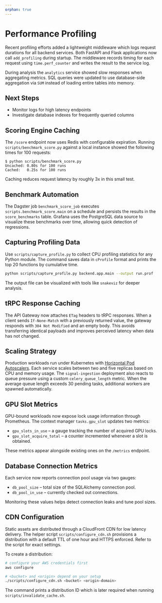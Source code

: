 ```yaml
---
orphan: true
---
```


# Performance Profiling

Recent profiling efforts added a lightweight middleware which logs request durations for all backend services. Both FastAPI and Flask applications now call `add_profiling` during startup. The middleware records timing for each request using `time.perf_counter` and writes the result to the service log.

During analysis the `analytics` service showed slow responses when aggregating metrics. SQL queries were updated to use database-side aggregation via `SUM` instead of loading entire tables into memory.

## Next Steps
- Monitor logs for high latency endpoints
- Investigate database indexes for frequently queried columns

## Scoring Engine Caching

The ``/score`` endpoint now uses Redis with configurable expiration.
Running ``scripts/benchmark_score.py`` against a local instance showed the
following times for 100 requests:

```
$ python scripts/benchmark_score.py
Uncached: 0.80s for 100 runs
Cached:   0.25s for 100 runs
```

Caching reduces request latency by roughly 3x in this small test.

## Benchmark Automation

The Dagster job `benchmark_score_job` executes
`scripts.benchmark_score.main` on a schedule and persists the results in the
`score_benchmarks` table. Grafana uses the PostgreSQL data source to visualize
these benchmarks over time, allowing quick detection of regressions.

## Capturing Profiling Data

Use ``scripts/capture_profile.py`` to collect CPU profiling statistics for any
Python module. The command saves data in ``cProfile`` format and prints the
top 20 functions by cumulative time.

```bash
python scripts/capture_profile.py backend.app.main --output run.prof
```
The output file can be visualized with tools like ``snakeviz`` for deeper
analysis.

## tRPC Response Caching

The API Gateway now attaches ``ETag`` headers to tRPC responses. When a client
sends ``If-None-Match`` with a previously returned value, the gateway responds
with ``304 Not Modified`` and an empty body. This avoids transferring identical
payloads and improves perceived latency when data has not changed.

## Scaling Strategy

Production workloads run under Kubernetes with [Horizontal Pod Autoscalers](https://kubernetes.io/docs/tasks/run-application/horizontal-pod-autoscale/).
Each service scales between two and five replicas based on CPU and memory usage.
The `signal-ingestion` deployment also reacts to queue pressure using a custom
`celery_queue_length` metric.  When the average queue length exceeds 30 pending
tasks, additional workers are spawned automatically.

## GPU Slot Metrics

GPU-bound workloads now expose lock usage information through Prometheus.
The context manager `tasks.gpu_slot` updates two metrics:

- ``gpu_slots_in_use`` – a gauge tracking the number of acquired GPU locks.
- ``gpu_slot_acquire_total`` – a counter incremented whenever a slot is obtained.

These metrics appear alongside existing ones on the ``/metrics`` endpoint.

## Database Connection Metrics

Each service now reports connection pool usage via two gauges:

- ``db_pool_size`` – total size of the SQLAlchemy connection pool.
- ``db_pool_in_use`` – currently checked out connections.

Monitoring these values helps detect connection leaks and tune pool sizes.

## CDN Configuration

Static assets are distributed through a CloudFront CDN for low latency delivery.
The helper script ``scripts/configure_cdn.sh`` provisions a distribution with a
default TTL of one hour and HTTPS enforced. Refer to the script for exact
settings.

To create a distribution:

```bash
# configure your AWS credentials first
aws configure

# <bucket> and <origin> depend on your setup
./scripts/configure_cdn.sh <bucket> <origin-domain>
```

The command prints a distribution ID which is later required when running
``scripts/invalidate_cache.sh``.
